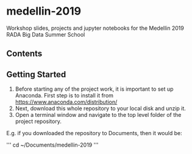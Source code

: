 # medellin-2019
Workshop slides, projects and jupyter notebooks for the Medellin 2019 RADA Big Data Summer School

## Contents
## Getting Started
1. Before starting any of the project work, it is important to set up Anaconda. First step is to install it from https://www.anaconda.com/distribution/
2. Next, download this whole repository to your local disk and unzip it.
3. Open a terminal window and navigate to the top level folder of the project repository.

E.g. if you downloaded the repository to Documents, then it would be:

'''
cd ~/Documents/medellin-2019
'''

